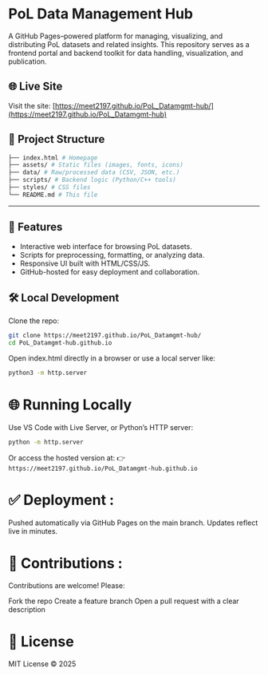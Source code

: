 # PoL Data Management Hub

A GitHub Pages–powered platform for managing, visualizing, and distributing PoL datasets and related insights. This repository serves as a frontend portal and backend toolkit for data handling, visualization, and publication.

## 🌐 Live Site

Visit the site: [https://meet2197.github.io/PoL_Datamgmt-hub/](https://meet2197.github.io/PoL_Datamgmt-hub)

## 📁 Project Structure

```bash
├── index.html # Homepage
├── assets/ # Static files (images, fonts, icons)
├── data/ # Raw/processed data (CSV, JSON, etc.)
├── scripts/ # Backend logic (Python/C++ tools)
├── styles/ # CSS files
└── README.md # This file
```
---


## 🔧 Features

- Interactive web interface for browsing PoL datasets.
- Scripts for preprocessing, formatting, or analyzing data.
- Responsive UI built with HTML/CSS/JS.
- GitHub-hosted for easy deployment and collaboration.

## 🛠️ Local Development

Clone the repo:

```bash
git clone https://meet2197.github.io/PoL_Datamgmt-hub/
cd PoL_Datamgmt-hub.github.io
```
Open index.html directly in a browser or use a local server like:

```bash
python3 -m http.server
```

# 🌐 Running Locally

Use VS Code with Live Server, or Python’s HTTP server:

```bash
python -m http.server
```
Or access the hosted version at:
👉 ```https://meet2197.github.io/PoL_Datamgmt-hub.github.io```

# ✅ Deployment :
Pushed automatically via GitHub Pages on the main branch. Updates reflect live in minutes.

# 🤝  Contributions : 
Contributions are welcome! Please:

Fork the repo
Create a feature branch
Open a pull request with a clear description

# 📄 License
MIT License © 2025 
